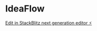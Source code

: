 # IdeaFlow

[Edit in StackBlitz next generation editor ⚡️](https://stackblitz.com/~/github.com/helloprkr/IdeaFlow)